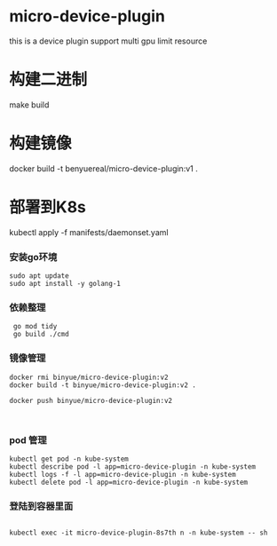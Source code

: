 # micro-device-plugin
this is a device plugin support multi gpu limit resource


# 构建二进制
make build

# 构建镜像
docker build -t benyuereal/micro-device-plugin:v1 .

# 部署到K8s
kubectl apply -f manifests/daemonset.yaml


### 安装go环境
```shell
sudo apt update 
sudo apt install -y golang-1
```


### 依赖整理
```shell
 go mod tidy
 go build ./cmd
```


### 镜像管理
```shell
docker rmi binyue/micro-device-plugin:v2
docker build -t binyue/micro-device-plugin:v2 .

docker push binyue/micro-device-plugin:v2



```

### pod 管理
```shell
kubectl get pod -n kube-system
kubectl describe pod -l app=micro-device-plugin -n kube-system
kubectl logs -f -l app=micro-device-plugin -n kube-system
kubectl delete pod -l app=micro-device-plugin -n kube-system
```


### 登陆到容器里面
```shell

kubectl exec -it micro-device-plugin-8s7th n -n kube-system -- sh
```


